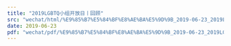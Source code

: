 ```yaml
---
title: "2019LGBTQ小组开放日丨回顾"
src: "wechat/html/%E9%85%B7%E5%84%BF%E8%AE%BA%E5%9D%9B_2019-06-23_2019LGBTQ%E5%B0%8F%E7%BB%84%E5%BC%80%E6%94%BE%E6%97%A5%E4%B8%A8%E5%9B%9E%E9%A1%BE.html"
date: 2019-06-23
pdf: "wechat/pdf/%E9%85%B7%E5%84%BF%E8%AE%BA%E5%9D%9B_2019-06-23_2019LGBTQ%E5%B0%8F%E7%BB%84%E5%BC%80%E6%94%BE%E6%97%A5%E4%B8%A8%E5%9B%9E%E9%A1%BE.pdf"
---
```

